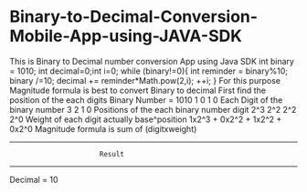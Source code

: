 # Binary-to-Decimal-Conversion-Mobile-App-using-JAVA-SDK
This is Binary to Decimal number conversion App using Java SDK
            int binary = 1010;
            int decimal=0;int i=0;
            while (binary!=0){
                int reminder = binary%10;
                binary /=10;
                decimal += reminder*Math.pow(2,i);
                ++i;
            }
 For this purpose Magnitude formula is best to convert Binary to decimal
 First find the position of the each digits 
 Binary Number = 1010
 1          0            1             0          Each Digit of the binary number
 3          2            1             0          Positions of the each binary number digit
 2^3        2^2          2^2           2^0        Weight of each digit actually base^position
 1x2^3  +   0x2^2   +    1x2^2   +     0x2^0      Magnitude formula is sum of (digitxweight)
 **********************************************************
                          Result
 **********************************************************
 Decimal = 10 
 
